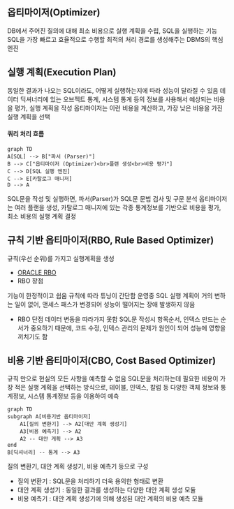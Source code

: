 ## 옵티마이저(Optimizer)
DB에서 주어진 질의에 대해 최소 비용으로 실행 계획을 수립, SQL을 실행하는 기능
SQL을 가장 빠르고 효율적으로 수행할 최적의 처리 경로를 생성해주는 DBMS의 핵심 엔진

## 실행 계획(Execution Plan)
동일한 결과가 나오는 SQL이라도, 어떻게 실행하는지에 따라 성능이 달라질 수 있음
데이터 딕셔너리에 있는 오브젝트 통계, 시스템 통계 등의 정보를 사용해서 예상되는 비용을 평가, 실행 계획을 작성
옵티마이저는 이런 비용을 계산하고, 가장 낮은 비용을 가진 실행 계획을 선택

#### 쿼리 처리 흐름
```mermaid
graph TD
A[SQL] --> B["파서 (Parser)"]
B --> C["옵티마이저 (Optimizer)<br>플랜 생성<br>비용 평가"]
C --> D[SQL 실행 엔진]
C --> E[카탈로그 매니저]
D --> A
```
SQL문을 작성 및 실행하면, 파서(Parser)가 SQL문 문법 검사 및 구문 분석
옵티마이저는 여러 플랜을 생성, 카탈로그 매니저에 있는 각종 통계정보를 기반으로 비용을 평가, 최소 비용의 실행 계획 결정

## 규칙 기반 옵티마이저(RBO, Rule Based Optimizer)
규칙(우선 순위)를 가지고 실행계획을 생성
- [ORACLE RBO](https://docs.oracle.com/cd/B10501_01/server.920/a96533/rbo.htm)
- RBO 장점

기능이 한정적이고 쉽움
규칙에 따라 튜닝이 간단함
운영중 SQL 실행 계획이 거의 변하는 일이 없어, 앤세스 패스가 변경되어 성능이 떨어지는 장애 발생하지 않음

- RBO 단점
데이터 변동을 따라가지 못함
SQL문 작성시 항목순서, 인덱스 만드는 순서가 중요하기 때문에, 코드 수정, 인덱스 관리의 문제가 원인이 되어 성능에 영향을 끼치기도 함

## 비용 기반 옵티마이저(CBO, Cost Based Optimizer)
규칙 만으로 현실의 모든 사항을 예측할 수 없음
SQL문을 처리하는데 필요한 비용이 가장 적은 실행 계획을 선택하는 방식으로, 테이블, 인덱스, 칼럼 등 다양한 객체 정보와 통계정보, 시스템 통계정보 등을 이용하여 예측
```mermaid
graph TD
subgraph A[비용기반 옵티마이저]
    A1[질의 변환기] --> A2[대안 계획 생성기]
    A3[비용 예측기] --> A2
    A2 -- 대안 게획 --> A3
end
B[딕셔너리] -- 통계 --> A3
```
질의 변환기, 대안 계획 생성기, 비용 예측기 등으로 구성
- 질의 변환기 : SQL문을 처리하기 더욱 용의한 형태로 변환
- 대안 계획 생성기 : 동일한 결과를 생성하는 다양한 대안 계획 생성 모듈
- 비용 예측기 : 대안 계획 생성기에 의해 생성된 대안 계획의 비용 예측 모듈
